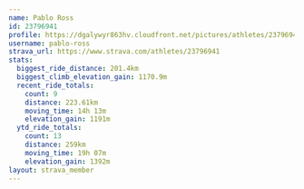 ```yaml
---
name: Pablo Ross
id: 23796941
profile: https://dgalywyr863hv.cloudfront.net/pictures/athletes/23796941/14615399/1/large.jpg
username: pablo-ross
strava_url: https://www.strava.com/athletes/23796941
stats:
  biggest_ride_distance: 201.4km
  biggest_climb_elevation_gain: 1170.9m
  recent_ride_totals:
    count: 9
    distance: 223.61km
    moving_time: 14h 13m
    elevation_gain: 1191m
  ytd_ride_totals:
    count: 13
    distance: 259km
    moving_time: 19h 07m
    elevation_gain: 1392m
layout: strava_member
--- 
```

